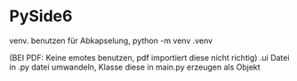 # PySide6

venv.
benutzen für Abkapselung, 
python -m venv .venv 

(BEI PDF: Keine emotes benutzen, pdf importiert diese nicht richtig)
.ui Datei in .py datei umwandeln, Klasse diese in main.py erzeugen als Objekt 
